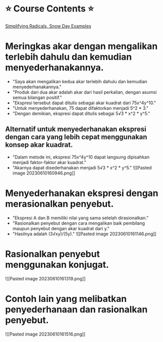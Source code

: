 # ⭐️ Course Contents ⭐️

[Simplifying Radicals, Snow Day Examples](https://www.youtube.com/watch?v=jMfErqSfU1Y&list=PLAEgL_CQRjwSK844Tmveev_UM2B0BvERL&index=4&t=211s)

# Meringkas akar dengan mengalikan terlebih dahulu dan kemudian menyederhanakannya.

- "Saya akan mengalikan kedua akar terlebih dahulu dan kemudian menyederhanakannya."
- "Produk dari dua akar adalah akar dari hasil perkalian, dengan asumsi semua bilangan positif."
- "Ekspresi tersebut dapat ditulis sebagai akar kuadrat dari 75x^4y^10."
- "Untuk menyederhanakan, 75 dapat difaktorkan menjadi 5^2 * 3."
- "Dengan demikian, ekspresi dapat ditulis sebagai 5√3 * x^2 * y^5."

## Alternatif untuk menyederhanakan ekspresi dengan cara yang lebih cepat menggunakan konsep akar kuadrat.

- "Dalam metode ini, ekspresi 75x^4y^10 dapat langsung dipisahkan menjadi faktor-faktor akar kuadrat."
- "Akarnya dapat disederhanakan menjadi 5√3 * x^2 * y^5."
	![[Pasted image 20230610160946.png]]

# Menyederhanakan ekspresi dengan merasionalkan penyebut.

- "Ekspresi A dan B memiliki nilai yang sama setelah dirasionalkan."
- "Rasionalkan penyebut dengan cara mengalikan baik pembilang maupun penyebut dengan akar kuadrat dari y."
- "Hasilnya adalah (3√xy)/(5y)."
	![[Pasted image 20230610161146.png]]

# Rasionalkan penyebut menggunakan konjugat.

![[Pasted image 20230610161319.png]]


# Contoh lain yang melibatkan penyederhanaan dan rasionalkan penyebut.

![[Pasted image 20230610161516.png]]
